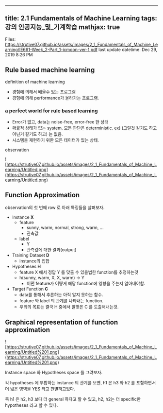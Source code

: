 
--- 
title:  2.1 Fundamentals of Machine Learning 
tags: 강의 인공지능_및_기계학습
mathjax: true
---



Files: https://strutive07.github.io/assets/images/2_1_Fundamentals_of_Machine_Learning/IE661-Week_2-Part_1-icmoon-ver-1.pdf
last update datetime: Dec 29, 2019 8:26 PM

## Rule based machine learning

definition of machine learning

- 경험에 의해서 배울수 있는 프로그램
- 경험에 의해 performance가 올라가는 프로그램.

### a perfect world for rule based learning

- Error가 없고, data는 noise-free, error-free 한 상태
- 확률적 상태가 없는 system. 모든 판단은 deterministic. ex) (그럴것 같기도 하고 아닌거 같기도 하고) 는 없음.
- 시스템을 재현하기 위한 모든 데이터가 있는 상태.

observation

![https://strutive07.github.io/assets/images/2_1_Fundamentals_of_Machine_Learning/Untitled.png](https://strutive07.github.io/assets/images/2_1_Fundamentals_of_Machine_Learning/Untitled.png)

## Function Approximation

observation의 첫 번째 row 로 아래 특징들을 살펴보자.

- Instance **X**
    - feature
        - sunny, warm, normal, strong, warm, ...
        - 관측값
    - label
        - Y
        - 관측값에 대한 결과(output)
- Training Dataset **D**
    - instance의 집합
- Hypotheses **H**
    - feature X 에서 정답 Y 를 맞출 수 있을법한 function를 추정하는것
    - h(sunny, warm, X, X, warm) → Y
        - 어떤 feature가 어떻게 해당 function에 영향을 주는지 알아내야함.
- Target Function **C**
    - data를 통해서 추론하는 아직 알지 못하는 함수.
    - feature 와 label 의 관계를 나타내는 function.
    - 우리의 목표는 결국 H 중에서 알맞은 C 를 도출해내는것.

## Graphical representation of function approximation

![https://strutive07.github.io/assets/images/2_1_Fundamentals_of_Machine_Learning/Untitled%201.png](https://strutive07.github.io/assets/images/2_1_Fundamentals_of_Machine_Learning/Untitled%201.png)

Instance space 와 Hypotheses space 를 그려보자.

각 hypotheses 에 부합하는 instance 의 관계를 보면, h1 은 h3 와 h2 를 포함하면서 더 넓은 영역을 YES 라고 판별하고있다.

즉 h1 은 h2, h3 보다 더 general 하다고 할 수 있고, h2, h2는 더 specific한 hypotheses 라고 할 수 있다.